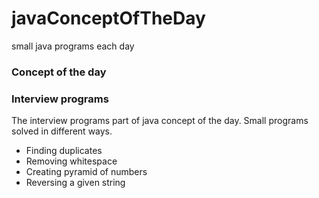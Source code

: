 # javaConceptOfTheDay
small java programs each day 

### Concept of the day

### Interview programs
The interview programs part of java concept of the day. Small programs solved in different ways.

- Finding duplicates
- Removing whitespace
- Creating pyramid of numbers
- Reversing a given string
